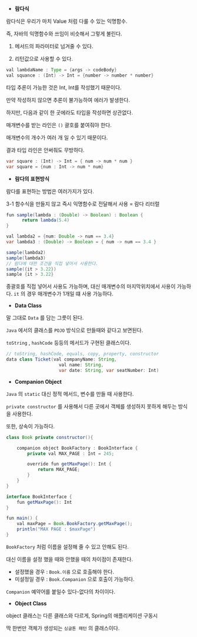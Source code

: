 - **람다식**

람다식은  우리가 마치 Value 처럼 다룰 수 있는 익명함수.

즉, 자바의 익명함수와 쓰임이 비슷해서 그렇게 불린다.

1) 메서드의 파라미터로 넘겨줄 수 있다.

2) 리턴값으로 사용할 수 있다.

```java
val lambdaName : Type = {args -> codeBody}
val squance : (Int) -> Int = {number -> number * number}
```

타입 추론이 가능한 것은 Int, Int를 작성했기 때문이다.

만약 작성하지 않으면 추론이 불가능하여 에러가 발생한다.

하지만, 다음과 같이 한 곳에라도 타입을 작성하면 상관없다.

매개변수를 받는 라인은 `()` 괄호를 붙여줘야 한다.

매개변수의 개수가 여러 개 일 수 있기 때문이다.

결과 타입 라인은 안써줘도 무방하다.

```java
var square : (Int) -> Int = { num -> num * num }
var square = {num : Int -> num * num}
```

- **람다의 표현방식**

람다를 표현하는 방법은 여러가지가 있다.

3-1 함수식을 만들지 않고 즉시 익명함수로 전달해서 사용 = 람다 리터럴

```java
fun sample(lambda : (Double) -> Boolean) : Boolean {
      return lambda(5.4)
}

val lambda2 = {num: Double -> num == 3.4}
var lambda3 : (Double) -> Boolean = { num -> num == 3.4 }

sample(lambda2)
sample(lambda3)
// 람다에 대한 조건을 직접 넣어서 사용한다.
sample({it > 3.22})
sample {it > 3.22}
```

중괄호를 직접 넣어서 사용도 가능하며, 대신 매개변수의 마지막위치에서 사용이 가능하다.  `it` 의 경우 매개변수가 1개일 떄 사용 가능하다.

- **Data Class**

말 그대로 `Data` 를 담는 그릇이 된다.

`Java` 에서의 클래스를 `POJO` 방식으로 만들때와 같다고 보면된다.

`toString` , `hashCode` 등등의 메서드가 구현된 클래스이다.

```java
// toString, hashCode, equals, copy, property, constructor
data class Ticket(val companyName: String,
                    val name: String,
                    var date: String, var seatNumber: Int)
```

- **Companion Object**

`Java` 의 `static` 대신 정적 메서드, 변수를 만들 때 사용한다.

`private constructor` 를 사용해서 다른 곳에서 객체를 생성하지 못하게 해두는 방식을 사용한다. 

또한, 상속이 가능하다.

```java
class Book private constructor(){

    companion object BookFactory : BookInterface {
        private val MAX_PAGE : Int = 245;

        override fun getMaxPage(): Int {
            return MAX_PAGE;
        }
    }
}

interface BookInterface {
    fun getMaxPage(): Int
}

fun main() {
    val maxPage = Book.BookFactory.getMaxPage();
    println("MAX PAGE : $maxPage")
}
```

`BookFactory` 처럼 이름을 설정해 줄 수 있고 안해도 된다.

대신 이름을 설정 했을 때와 안했을 때의 차이점이 존재한다.

+ 설정했을 경우 : `Book.이름` 으로 호출해야 한다.
+ 미설정일 경우 : `Book.Companion` 으로 호출이 가능하다.

`Companion` 예약어를 붙일수 있다-없다의 차이이다.

- **Object Class**

object 클래스는 다른 클래스와 다르게, Spring의 애플리케이션 구동시 

딱 한번만 객체가 생성되는 `싱글톤 패턴` 의 클래스이다.
